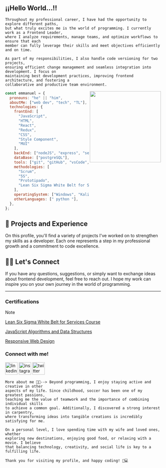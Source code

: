 ## **¡¡Hello World...!!**

```text
Throughout my professional career, I have had the opportunity to explore different paths,
but what truly excites me is the world of programming. I currently work as a Frontend Leader,
where I analyze requirements, manage teams, and optimize workflows to ensure that each
member can fully leverage their skills and meet objectives efficiently and on time.

As part of my responsibilities, I also handle code versioning for two projects,
ensuring efficient change management and seamless integration into development. I focus on
maintaining best development practices, improving frontend architecture, and fostering a
collaborative and productive team environment.
```

<img align='right' src="https://user-images.githubusercontent.com/15266097/183833511-8b582f64-d0e2-4b9c-ba33-cb8be8e8fb6a.png" width="230">

```javascript
const emmanuel = {
  pronouns: "he" || "him",
  aboutMe: ["web dev", "tech", "TL"],
  technologies: {
    frontEnd: [
      "JavaScript",
      "HTML",
      "React",
      "Redux",
      "CSS",
      "Style Component",
      "MUI"
    ],
    backEnd: ["nodeJS", "express", "sequelize"],
    dataBase: ["postgreSQL"],
    tools: ["git", "gitHub", "vsCode", "Slack", "figma", Jira, Clickup],
    methodologies: [
      "Scrum",
      "5S",
      "Prototipado",
      "Lean Six Sigma White Belt for Services Course"
    ],
    operatingSystem: ["Windows", "KaliLinux","MacOS"],
    otherLanguages: [" python "],
  },
};
```
## 🌟 Projects and Experience
On this profile, you'll find a variety of projects I've worked on to strengthen my skills as a developer. 
Each one represents a step in my professional growth and a commitment to code excellence.

## 👨‍💻 Let's Connect
If you have any questions, suggestions, or simply want to exchange ideas about frontend development, 
feel free to reach out. I hope my work can inspire you on your own journey in the world of programming.

----

<!-- ![GitHub Activity Graph](https://activity-graph.herokuapp.com/graph?username=emmanuelarenas&theme=dracula&hide_border=true) -->

### **Certifications**
> [!NOTE]
> [Lean Six Sigma White Belt for Services Course](https://lssionline.org/certificate-validation/1451CFF43-1451CD8F5-34F4115/)
>
> [JavaScript Algorithms and Data Structures](https://www.freecodecamp.org/EmmanuelRobson)
>
> [Responsive Web Design](https://www.freecodecamp.org/EmmanuelRobson)

### **Connect with me!**

[<img src='https://www.svgrepo.com/show/75820/linkedin.svg' alt='linkedin' height='40'>](https://www.linkedin.com/in/emmanuelarenas-front-end-developer) [<img src='https://www.svgrepo.com/show/157806/instagram.svg' alt='instagram' height='40'>](https://www.instagram.com/emmanuel_r0bson/) [<img src='https://www.svgrepo.com/show/349537/twitter.svg' alt='twitter' height='40'>](https://twitter.com/EmmanuelR0bson)

```
More about me 👨‍💻--> Beyond programming, I enjoy staying active and creative in other
aspects of my life. Since childhood, soccer has been one of my greatest passions,
teaching me the value of teamwork and the importance of combining individual skills
to achieve a common goal. Additionally, I discovered a strong interest in carpentry,
where transforming ideas into tangible creations is incredibly satisfying for me.

On a personal level, I love spending time with my wife and loved ones, whether
exploring new destinations, enjoying good food, or relaxing with a movie. I believe
that balancing technology, creativity, and social life is key to a fulfilling life.

Thank you for visiting my profile, and happy coding! 💪💻
```

